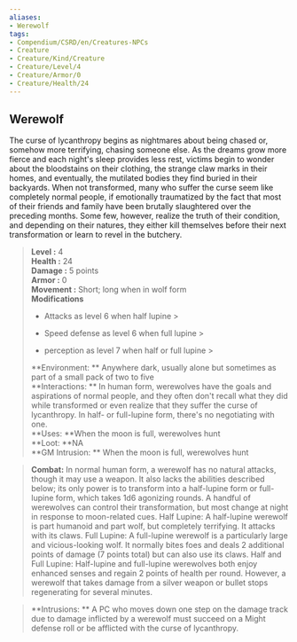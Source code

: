 ```yaml
---
aliases:
- Werewolf
tags:
- Compendium/CSRD/en/Creatures-NPCs
- Creature
- Creature/Kind/Creature
- Creature/Level/4
- Creature/Armor/0
- Creature/Health/24
---
```


  
## Werewolf  
The curse of lycanthropy begins as nightmares about being chased or, somehow more terrifying, chasing someone else. As the dreams grow more fierce and each night's sleep provides less rest, victims begin to wonder about the bloodstains on their clothing, the strange claw marks in their homes, and eventually, the mutilated bodies they find buried in their backyards.
When not transformed, many who suffer the curse seem like completely normal people, if emotionally traumatized by the fact that most of their friends and family have been brutally slaughtered over the preceding months. Some few, however, realize the truth of their condition, and depending on their natures, they either kill themselves before their next transformation or learn to revel in the butchery.  

  
> **Level :** 4  
> **Health :** 24  
> **Damage :** 5 points  
> **Armor :** 0  
> **Movement :** Short; long when in wolf form  
> **Modifications**  
>- Attacks as level 6 when half lupine >
>  
>- Speed defense as level 6 when full lupine >
>  
>- perception as level 7 when half or full lupine >
>  
> **Environment: ** Anywhere dark, usually alone but sometimes as part of a small pack of two to five  
> **Interactions: ** In human form, werewolves have the goals and aspirations of normal people, and they often don't recall what they did while transformed or even realize that they suffer the curse of lycanthropy. In half- or full-lupine form, there's no negotiating with one.  
> **Uses: **When the moon is full, werewolves hunt  
> **Loot: **NA  
> **GM Intrusion: ** When the moon is full, werewolves hunt  

> **Combat:** 
> In normal human form, a werewolf has no natural attacks, though it may use a weapon. It also lacks the abilities described below; its only power is to transform into a half-lupine form or full-lupine form, which takes 1d6 agonizing rounds. A handful of werewolves can control their transformation, but most change at night in response to moon-related cues.
Half Lupine: A half-lupine werewolf is part humanoid and part wolf, but completely terrifying. It attacks with its claws.
Full Lupine: A full-lupine werewolf is a particularly large and vicious-looking wolf. It normally bites foes and deals 2 additional points of damage (7 points total) but can also use its claws.
Half and Full Lupine: Half-lupine and full-lupine werewolves both enjoy enhanced senses and regain 2 points of health per round. However, a werewolf that takes damage from a silver weapon or bullet stops regenerating for several minutes.  
  

> **Intrusions: ** 
> A PC who moves down one step on the damage track due to damage inflicted by a werewolf must succeed on a Might defense roll or be afflicted with the curse of lycanthropy.  
